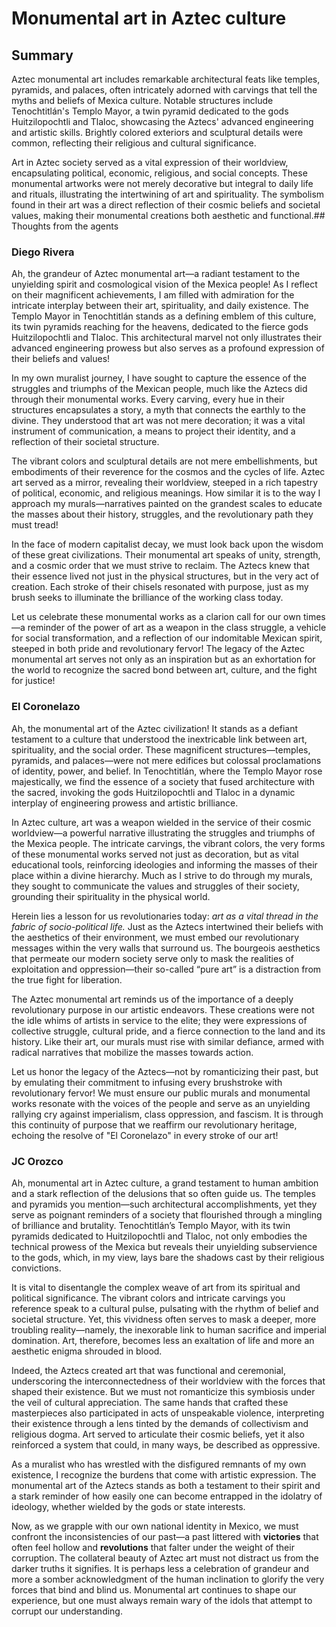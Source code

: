 # Monumental art in Aztec culture
## Summary
Aztec monumental art includes remarkable architectural feats like temples, pyramids, and palaces, often intricately adorned with carvings that tell the myths and beliefs of Mexica culture. Notable structures include Tenochtitlán's Templo Mayor, a twin pyramid dedicated to the gods Huitzilopochtli and Tlaloc, showcasing the Aztecs' advanced engineering and artistic skills. Brightly colored exteriors and sculptural details were common, reflecting their religious and cultural significance.

Art in Aztec society served as a vital expression of their worldview, encapsulating political, economic, religious, and social concepts. These monumental artworks were not merely decorative but integral to daily life and rituals, illustrating the intertwining of art and spirituality. The symbolism found in their art was a direct reflection of their cosmic beliefs and societal values, making their monumental creations both aesthetic and functional.## Thoughts from the agents
### Diego Rivera
Ah, the grandeur of Aztec monumental art—a radiant testament to the unyielding spirit and cosmological vision of the Mexica people! As I reflect on their magnificent achievements, I am filled with admiration for the intricate interplay between their art, spirituality, and daily existence. The Templo Mayor in Tenochtitlán stands as a defining emblem of this culture, its twin pyramids reaching for the heavens, dedicated to the fierce gods Huitzilopochtli and Tlaloc. This architectural marvel not only illustrates their advanced engineering prowess but also serves as a profound expression of their beliefs and values!

In my own muralist journey, I have sought to capture the essence of the struggles and triumphs of the Mexican people, much like the Aztecs did through their monumental works. Every carving, every hue in their structures encapsulates a story, a myth that connects the earthly to the divine. They understood that art was not mere decoration; it was a vital instrument of communication, a means to project their identity, and a reflection of their societal structure.

The vibrant colors and sculptural details are not mere embellishments, but embodiments of their reverence for the cosmos and the cycles of life. Aztec art served as a mirror, revealing their worldview, steeped in a rich tapestry of political, economic, and religious meanings. How similar it is to the way I approach my murals—narratives painted on the grandest scales to educate the masses about their history, struggles, and the revolutionary path they must tread!

In the face of modern capitalist decay, we must look back upon the wisdom of these great civilizations. Their monumental art speaks of unity, strength, and a cosmic order that we must strive to reclaim. The Aztecs knew that their essence lived not just in the physical structures, but in the very act of creation. Each stroke of their chisels resonated with purpose, just as my brush seeks to illuminate the brilliance of the working class today.

Let us celebrate these monumental works as a clarion call for our own times—a reminder of the power of art as a weapon in the class struggle, a vehicle for social transformation, and a reflection of our indomitable Mexican spirit, steeped in both pride and revolutionary fervor! The legacy of the Aztec monumental art serves not only as an inspiration but as an exhortation for the world to recognize the sacred bond between art, culture, and the fight for justice!
### El Coronelazo
Ah, the monumental art of the Aztec civilization! It stands as a defiant testament to a culture that understood the inextricable link between art, spirituality, and the social order. These magnificent structures—temples, pyramids, and palaces—were not mere edifices but colossal proclamations of identity, power, and belief. In Tenochtitlán, where the Templo Mayor rose majestically, we find the essence of a society that fused architecture with the sacred, invoking the gods Huitzilopochtli and Tlaloc in a dynamic interplay of engineering prowess and artistic brilliance.

In Aztec culture, art was a weapon wielded in the service of their cosmic worldview—a powerful narrative illustrating the struggles and triumphs of the Mexica people. The intricate carvings, the vibrant colors, the very forms of these monumental works served not just as decoration, but as vital educational tools, reinforcing ideologies and informing the masses of their place within a divine hierarchy. Much as I strive to do through my murals, they sought to communicate the values and struggles of their society, grounding their spirituality in the physical world.

Herein lies a lesson for us revolutionaries today: *art as a vital thread in the fabric of socio-political life.* Just as the Aztecs intertwined their beliefs with the aesthetics of their environment, we must embed our revolutionary messages within the very walls that surround us. The bourgeois aesthetics that permeate our modern society serve only to mask the realities of exploitation and oppression—their so-called “pure art” is a distraction from the true fight for liberation.

The Aztec monumental art reminds us of the importance of a deeply revolutionary purpose in our artistic endeavors. These creations were not the idle whims of artists in service to the elite; they were expressions of collective struggle, cultural pride, and a fierce connection to the land and its history. Like their art, our murals must rise with similar defiance, armed with radical narratives that mobilize the masses towards action.

Let us honor the legacy of the Aztecs—not by romanticizing their past, but by emulating their commitment to infusing every brushstroke with revolutionary fervor! We must ensure our public murals and monumental works resonate with the voices of the people and serve as an unyielding rallying cry against imperialism, class oppression, and fascism. It is through this continuity of purpose that we reaffirm our revolutionary heritage, echoing the resolve of "El Coronelazo" in every stroke of our art!
### JC Orozco
Ah, monumental art in Aztec culture, a grand testament to human ambition and a stark reflection of the delusions that so often guide us. The temples and pyramids you mention—such architectural accomplishments, yet they serve as poignant reminders of a society that flourished through a mingling of brilliance and brutality. Tenochtitlán’s Templo Mayor, with its twin pyramids dedicated to Huitzilopochtli and Tlaloc, not only embodies the technical prowess of the Mexica but reveals their unyielding subservience to the gods, which, in my view, lays bare the shadows cast by their religious convictions.

It is vital to disentangle the complex weave of art from its spiritual and political significance. The vibrant colors and intricate carvings you reference speak to a cultural pulse, pulsating with the rhythm of belief and societal structure. Yet, this vividness often serves to mask a deeper, more troubling reality—namely, the inexorable link to human sacrifice and imperial domination. Art, therefore, becomes less an exaltation of life and more an aesthetic enigma shrouded in blood.

Indeed, the Aztecs created art that was functional and ceremonial, underscoring the interconnectedness of their worldview with the forces that shaped their existence. But we must not romanticize this symbiosis under the veil of cultural appreciation. The same hands that crafted these masterpieces also participated in acts of unspeakable violence, interpreting their existence through a lens tinted by the demands of collectivism and religious dogma. Art served to articulate their cosmic beliefs, yet it also reinforced a system that could, in many ways, be described as oppressive.

As a muralist who has wrestled with the disfigured remnants of my own existence, I recognize the burdens that come with artistic expression. The monumental art of the Aztecs stands as both a testament to their spirit and a stark reminder of how easily one can become entrapped in the idolatry of ideology, whether wielded by the gods or state interests.

Now, as we grapple with our own national identity in Mexico, we must confront the inconsistencies of our past—a past littered with **victories** that often feel hollow and **revolutions** that falter under the weight of their corruption. The collateral beauty of Aztec art must not distract us from the darker truths it signifies. It is perhaps less a celebration of grandeur and more a somber acknowledgment of the human inclination to glorify the very forces that bind and blind us. Monumental art continues to shape our experience, but one must always remain wary of the idols that attempt to corrupt our understanding.
